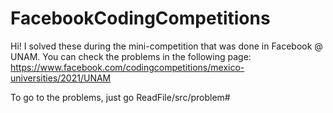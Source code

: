 # FacebookCodingCompetitions
Hi! I solved these during the mini-competition that was done in Facebook @ UNAM. You can check the problems in the following page:
https://www.facebook.com/codingcompetitions/mexico-universities/2021/UNAM


To go to the problems, just go ReadFile/src/problem#
